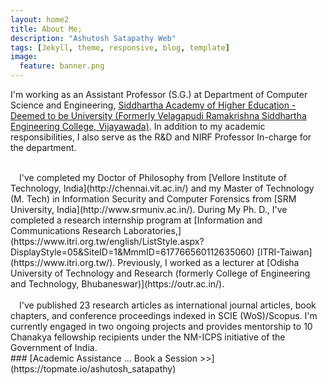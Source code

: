 ```yaml
---
layout: home2
title: About Me;
description: "Ashutosh Satapathy Web"
tags: [Jekyll, theme, responsive, blog, template]
image:
  feature: banner.png
---
```


I'm working as an Assistant Professor (S.G.) at Department of Computer Science and Engineering, [Siddhartha Academy of Higher Education - Deemed to be University (Formerly Velagapudi Ramakrishna Siddhartha Engineering College, Vijayawada)](https://www.vrsiddhartha.ac.in/cse/wp-content/uploads/2020/06/39_Ashutosh-Satapathy.pdf). In addition to my academic responsibilities, I also serve as the R&D and NIRF Professor In-charge for the department. 

<br />
&emsp;I've completed my Doctor of Philosophy from [Vellore Institute of Technology, India](http://chennai.vit.ac.in/) and my Master of Technology (M. Tech) in Information Security and Computer Forensics from [SRM University, India](http://www.srmuniv.ac.in/). During My Ph. D., I've completed a research internship program at [Information and Communications Research Laboratories,](https://www.itri.org.tw/english/ListStyle.aspx?DisplayStyle=05&SiteID=1&MmmID=617766560112635060) [ITRI-Taiwan](https://www.itri.org.tw/). Previously, I worked as a lecturer at [Odisha University of Technology and Research (formerly College of Engineering and Technology, Bhubaneswar)](https://outr.ac.in/).
<br />
<br />
&emsp;I've published 23 research articles as international journal articles, book chapters, and conference proceedings indexed in SCIE (WoS)/Scopus. I'm currently engaged in two ongoing projects and provides mentorship to 10 Chanakya fellowship recipients under the NM-ICPS initiative of the Government of India.
<br />
### [Academic Assistance ... Book a Session >>](https://topmate.io/ashutosh_satapathy)
